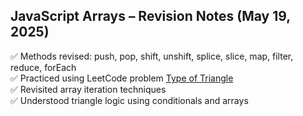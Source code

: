## JavaScript Arrays – Revision Notes (May 19, 2025)
✅ Methods revised: push, pop, shift, unshift, splice, slice, map, filter, reduce, forEach  
✅ Practiced using LeetCode problem [Type of Triangle](https://leetcode.com/problems/type-of-triangle)  
✅ Revisited array iteration techniques  
✅ Understood triangle logic using conditionals and arrays
